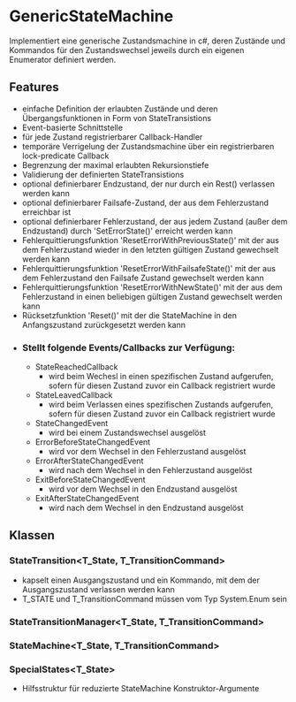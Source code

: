 # GenericStateMachine
Implementiert eine generische Zustandsmachine in c#, deren Zustände und Kommandos für den Zustandswechsel jeweils durch ein eigenen Enumerator definiert werden.
## Features
- einfache Definition der erlaubten Zustände und deren Übergangsfunktionen in Form von StateTransistions
- Event-basierte Schnittstelle
- für jede Zustand registrierbarer Callback-Handler
- temporäre Verrigelung der Zustandsmachine über ein registrierbaren lock-predicate Callback
- Begrenzung der maximal erlaubten Rekursionstiefe
- Validierung der definierten StateTransistions
- optional definierbarer Endzustand, der nur durch ein Rest() verlassen werden kann
- optional definierbarer Failsafe-Zustand, der aus dem Fehlerzustand erreichbar ist
- optional definierbarer Fehlerzustand, der aus jedem Zustand (außer dem Endzustand) durch 'SetErrorState()' erreicht werden kann
- Fehlerquittierungsfunktion 'ResetErrorWithPreviousState()' mit der aus dem Fehlerzustand wieder in den letzten gültigen Zustand gewechselt werden kann
- Fehlerquittierungsfunktion 'ResetErrorWithFailsafeState()' mit der aus dem Fehlerzustand den Failsafe Zustand gewechselt werden kann
- Fehlerquittierungsfunktion 'ResetErrorWithNewState()' mit der aus dem Fehlerzustand in einen beliebigen gültigen Zustand gewechselt werden kann
- Rücksetzfunktion 'Reset()' mit der die StateMachine in den Anfangszustand zurückgesetzt werden kann
- ### Stellt folgende Events/Callbacks zur Verfügung:
  - StateReachedCallback
    - wird beim Wechesl in einen spezifischen Zustand aufgerufen, sofern für diesen Zustand zuvor ein Callback registriert wurde
  - StateLeavedCallback
    - wird beim Verlassen eines spezifischen Zustands aufgerufen, sofern für diesen Zustand zuvor ein Callback registriert wurde
  - StateChangedEvent
    - wird bei einem Zustandswechsel ausgelöst
  - ErrorBeforeStateChangedEvent
    - wird vor dem Wechsel in den Fehlerzustand ausgelöst
  - ErrorAfterStateChangedEvent
    - wird nach dem Wechsel in den Fehlerzustand ausgelöst
  - ExitBeforeStateChangedEvent
    - wird vor dem Wechsel in den Endzustand ausgelöst
  - ExitAfterStateChangedEvent
    - wird nach dem Wechsel in den Endzustand ausgelöst
  
## Klassen
### StateTransition<T_State, T_TransitionCommand>
  - kapselt einen Ausgangszustand und ein Kommando, mit dem der Ausgangszustand verlassen werden kann
  - T_STATE und T_TransitionCommand müssen vom Typ System.Enum sein
  
### StateTransitionManager<T_State, T_TransitionCommand>
  
### StateMachine<T_State, T_TransitionCommand>
  
### SpecialStates<T_State>
  - Hilfsstruktur für reduzierte StateMachine Konstruktor-Argumente
